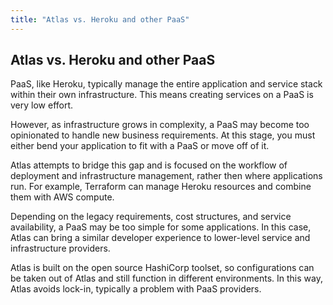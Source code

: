 ```yaml
---
title: "Atlas vs. Heroku and other PaaS"
---
```


## Atlas vs. Heroku and other PaaS

PaaS, like Heroku, typically manage the entire application and
service stack within their own infrastructure. This means
creating services on a PaaS is very low effort.

However, as infrastructure grows in complexity, a PaaS may
become too opinionated to handle new business requirements. At this
stage, you must either bend your application to fit with a PaaS or
move off of it.

Atlas attempts to bridge this gap and is focused on the workflow of
deployment and infrastructure management, rather then where applications
run. For example, Terraform can manage Heroku resources and combine them
with AWS compute.

Depending on the legacy requirements, cost structures, and service availability,
a PaaS may be too simple for some applications. In this case, Atlas
can bring a similar developer experience to lower-level service
and infrastructure providers.

Atlas is built on the open source HashiCorp toolset, so configurations
can be taken out of Atlas and still function in different environments. In
this way, Atlas avoids lock-in, typically a problem with PaaS providers.
